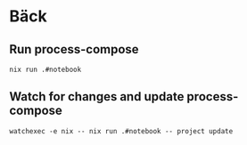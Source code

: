 # Bäck

## Run process-compose

```shell
nix run .#notebook
```

## Watch for changes and update process-compose

```shell
watchexec -e nix -- nix run .#notebook -- project update
```
